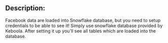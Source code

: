 ## Description:
Facebook data are loaded into Snowflake database, but you need to setup credentials to be able to see it! Simply use snowflake database provided by Keboola. After setting it up you'll see all tables which are loaded into the database.
